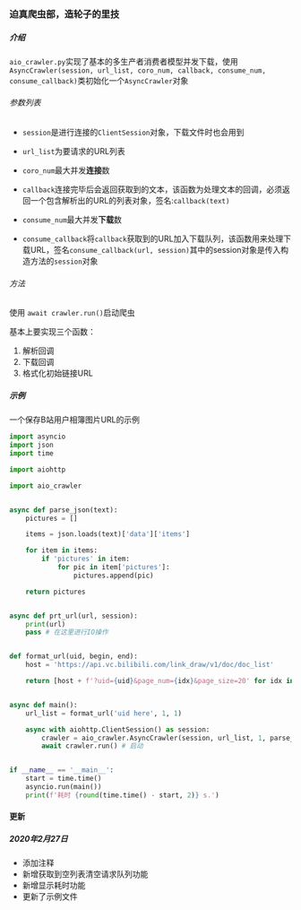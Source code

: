 ### 迫真爬虫部，造轮子的里技

##### 介绍

`aio_crawler.py`实现了基本的多生产者消费者模型并发下载，使用`AsyncCrawler(session, url_list, coro_num, callback, consume_num, consume_callback)`类初始化一个`AsyncCrawler`对象

###### 参数列表

* `session`是进行连接的`ClientSession`对象，下载文件时也会用到

* `url_list`为要请求的URL列表

* `coro_num`最大并发**连接**数

* `callback`连接完毕后会返回获取到的文本，该函数为处理文本的回调，必须返回一个包含解析出的URL的列表对象，签名:`callback(text)`

* `consume_num`最大并发**下载**数

* `consume_callback`将`callback`获取到的URL加入下载队列，该函数用来处理下载URL，签名`consume_callback(url, session)`其中的session对象是传入构造方法的`session`对象


###### 方法

使用 `await crawler.run()`启动爬虫

基本上要实现三个函数：

1. 解析回调
2. 下载回调
3. 格式化初始链接URL

##### 示例

一个保存B站用户相簿图片URL的示例

```python
import asyncio
import json
import time

import aiohttp

import aio_crawler


async def parse_json(text):
    pictures = []

    items = json.loads(text)['data']['items']

    for item in items:
        if 'pictures' in item:
            for pic in item['pictures']:
                pictures.append(pic)

    return pictures


async def prt_url(url, session):
    print(url)
    pass # 在这里进行IO操作


def format_url(uid, begin, end):
    host = 'https://api.vc.bilibili.com/link_draw/v1/doc/doc_list'

    return [host + f'?uid={uid}&page_num={idx}&page_size=20' for idx in range(begin, end+1)]


async def main():
    url_list = format_url('uid here', 1, 1)

    async with aiohttp.ClientSession() as session:
        crawler = aio_crawler.AsyncCrawler(session, url_list, 1, parse_json, 1, prt_url)
        await crawler.run() # 启动


if __name__ == '__main__':
    start = time.time()
    asyncio.run(main())
    print(f'耗时 {round(time.time() - start, 2)} s.')

```

#### 更新

##### 2020年2月27日

* 添加注释
* 新增获取到空列表清空请求队列功能
* 新增显示耗时功能
* 更新了示例文件